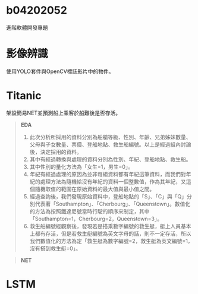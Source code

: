 # b04202052
進階軟體開發專題

# 影像辨識
使用YOLO套件與OpenCV標誌影片中的物件。
# Titanic
架設簡易NET並預測船上乘客於船難後是否存活。  
>**EDA**  
>1. 此次分析所採用的資料分別為船艙等級、性別、年齡、兄弟姊妹數量、父母與子女數量、票價、登船地點、救生船編號。以上是經過組內討論後，決定採用的資料。  
>2. 其中有經過轉換與處理的資料分別為性別、年紀、登船地點、救生船。  
>3. 其中性別的量化方法為「女生=1，男生=0」。  
>4.	年紀有經過處理的原因為並非每組資料都有年紀這筆資料，而我們對年紀的處理方法為隨機給沒有年紀的資料一個整數值，作為其年紀，又這個隨機取值的範圍在原始資料的最大值與最小值之間。  
>5.	經過查詢後，我們發現原始資料中，登船地點的「S」、「C」與「Q」分別代表著「Southampton」、「Cherbourg」、「Queenstown」。數值化的方法為按照鐵達尼號當時行駛的順序來制定，其中「Southampton=1，Cherbourg=2，Queenstown=3」。  
>6.	救生船編號經觀察後，發現若是搭乘數字編號的救生艇，艇上人員基本上都有存活，但是若救生艇編號為英文字母的話，則不一定存活，所以我們數值化的方法為定「救生艇為數字編號=2，救生艇為英文編號=1，沒有搭到救生艇=0」。

>**NET**



# LSTM


